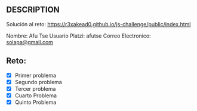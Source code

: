 ## DESCRIPTION

Solución al reto: https://r3xakead0.github.io/js-challenge/public/index.html

Nombre: Afu Tse
Usuario Platzi: afutse
Correo Electronico: solapa@gmail.com

## Reto:

- [X] Primer problema
- [X] Segundo problema
- [X] Tercer problema
- [X] Cuarto Problema
- [X] Quinto Problema
